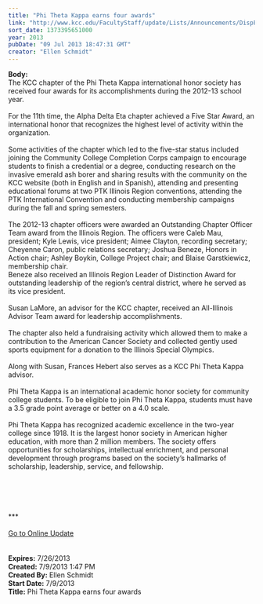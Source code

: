 ```yaml
---
title: "Phi Theta Kappa earns four awards"
link: "http://www.kcc.edu/FacultyStaff/update/Lists/Announcements/DispForm.aspx?ID=1161"
sort_date: 1373395651000
year: 2013
pubDate: "09 Jul 2013 18:47:31 GMT"
creator: "Ellen Schmidt"
---
```


<div><b>Body:</b> <div class="ExternalClass8368213B117F47EBB9FC9BCAD775410D"><div>The KCC chapter of the Phi Theta Kappa international honor society has received four awards for its accomplishments during the 2012-13 school year.</div>
<div><br />For the 11th time, the Alpha Delta Eta chapter achieved a Five Star Award, an international honor that recognizes the highest level of activity within the organization.</div>
<div><br />Some activities of the chapter which led to the five-star status included joining the Community College Completion Corps campaign to encourage students to finish a credential or a degree, conducting research on the invasive emerald ash borer and sharing results with the community on the KCC website (both in English and in Spanish), attending and presenting educational forums at two PTK Illinois Region conventions, attending the PTK International Convention and conducting membership campaigns during the fall and spring semesters.</div>
<div><br />The 2012-13 chapter officers were awarded an Outstanding Chapter Officer Team award from the Illinois Region. The officers were Caleb Mau, president; Kyle Lewis, vice president; Aimee Clayton, recording secretary; Cheyenne Caron, public relations secretary; Joshua Beneze, Honors in Action chair; Ashley Boykin, College Project chair; and Blaise Garstkiewicz, membership chair. <br />Beneze also received an Illinois Region Leader of Distinction Award for outstanding leadership of the region’s central district, where he served as its vice president.</div>
<div><br />Susan LaMore, an advisor for the KCC chapter, received an All-Illinois Advisor Team award for leadership accomplishments.</div>
<div><br />The chapter also held a fundraising activity which allowed them to make a contribution to the American Cancer Society and collected gently used sports equipment for a donation to the Illinois Special Olympics.</div>
<div><br />Along with Susan, Frances Hebert also serves as a KCC Phi Theta Kappa advisor.</div>
<div><br />Phi Theta Kappa is an international academic honor society for community college students. To be eligible to join Phi Theta Kappa, students must have a 3.5 grade point average or better on a 4.0 scale.</div>
<div><br />Phi Theta Kappa has recognized academic excellence in the two-year college since 1918. It is the largest honor society in American higher education, with more than 2 million members. The society offers opportunities for scholarships, intellectual enrichment, and personal development through programs based on the society’s hallmarks of scholarship, leadership, service, and fellowship. </div>
<div> </div>
<div> </div>
<div> </div>
<div>
<div><br /><br />*** 
<div><br /></div>
<div></div>
<div></div>
<div><a href="/FacultyStaff/update/Pages/dailyupdate.aspx">Go to Online Update</a></div>
<div></div>
<div><br /></div>
<div></div></div><br /></div></div></div>
<div><b>Expires:</b> 7/26/2013</div>
<div><b>Created:</b> 7/9/2013 1:47 PM</div>
<div><b>Created By:</b> Ellen Schmidt</div>
<div><b>Start Date:</b> 7/9/2013</div>
<div><b>Title:</b> Phi Theta Kappa earns four awards</div>
